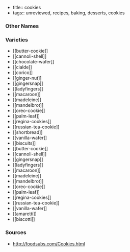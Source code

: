 - title:: cookies
- tags:: unreviewed, recipes, baking, desserts, cookies


### Other Names


### Varieties

* [[butter-cookie]]
* [[cannoli-shell]]
* [[chocolate-wafer]]
* [[cialde]]
* [[corico]]
* [[ginger-nut]]
* [[gingersnap]]
* [[ladyfingers]]
* [[macaroon]]
* [[madeleine]]
* [[mandelbrot]]
* [[oreo-cookie]]
* [[palm-leaf]]
* [[regina-cookies]]
* [[russian-tea-cookie]]
* [[shortbread]]
* [[vanilla-wafer]]
* [[biscuits]]
* [[butter-cookie]]
* [[cannoli-shell]]
* [[gingersnap]]
* [[ladyfingers]]
* [[macaroon]]
* [[madeleine]]
* [[mandelbrot]]
* [[oreo-cookie]]
* [[palm-leaf]]
* [[regina-cookies]]
* [[russian-tea-cookie]]
* [[vanilla-wafer]]
* [[amaretti]]
* [[biscotti]]

### Sources
* http://foodsubs.com/Cookies.html
